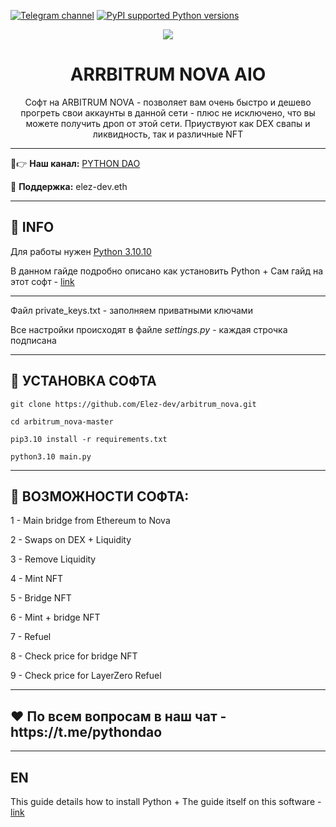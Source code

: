 [![Telegram channel](https://img.shields.io/endpoint?url=https://runkit.io/damiankrawczyk/telegram-badge/branches/master?url=https://t.me/developercode1)](https://t.me/developercode1)
[![PyPI supported Python versions](https://img.shields.io/badge/Python%203.10.10-8A2BE2)](https://www.python.org/downloads/release/python-31010/)

<div align="center">
  <img src="https://pbs.twimg.com/media/Fip9-19aYAAbXZ_.jpg"  />
  <h1>ARRBITRUM NOVA AIO</h1>
  <p>Софт на ARBITRUM NOVA - позволяет вам очень быстро и дешево прогреть свои аккаунты в данной сети - плюс не исключено, что вы можете получить дроп от этой сети. Приуствуют как DEX свапы и ликвидность, так и различные NFT</p>
</div>

---

🤠👉 <b>Наш канал:</b> [PYTHON DAO](https://t.me/developercode1)

🤗 <b>Поддержка:</b> elez-dev.eth

---
<h2>🙊 INFO</h2>

Для работы нужен [Python 3.10.10](https://www.python.org/downloads/release/python-31010/)

В данном гайде подробно описано как установить Python + Сам гайд на этот софт - [link](https://mirror.xyz/wiedzmin.eth/Z06W81VrxO9KI88vkcxeW0Lc8f2nBo5Wdyqce0HTNm8)

---
Файл private_keys.txt - заполняем приватными ключами

Все настройки происходят в файле _settings.py_ - каждая строчка подписана

---
<h2>🚀 УСТАНОВКА СОФТА</h2>

```
git clone https://github.com/Elez-dev/arbitrum_nova.git

cd arbitrum_nova-master

pip3.10 install -r requirements.txt

python3.10 main.py
```
---
<h2>🤖 ВОЗМОЖНОСТИ СОФТА:</h2>

1 - Main bridge from Ethereum to Nova

2 - Swaps on DEX + Liquidity

3 - Remove Liquidity

4 - Mint NFT

5 - Bridge NFT

6 - Mint + bridge NFT

7 - Refuel

8 - Check price for bridge NFT

9 - Check price for LayerZero Refuel


---
<h2>❤️ По всем вопросам в наш чат - https://t.me/pythondao</h2>

---
<h2>EN</h2>

This guide details how to install Python + The guide itself on this software - [link](https://mirror.xyz/wiedzmin.eth/Z06W81VrxO9KI88vkcxeW0Lc8f2nBo5Wdyqce0HTNm8)
